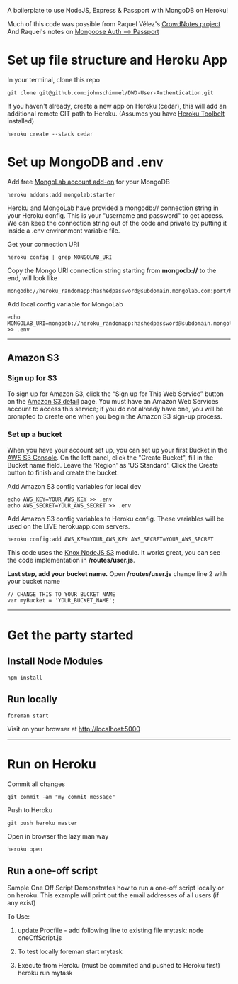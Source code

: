 A boilerplate to use NodeJS, Express & Passport with MongoDB on Heroku!

Much of this code was possible from Raquel Vélez's [CrowdNotes project](https://github.com/rockbot/CrowdNotes)
And Raquel's notes on [Mongoose Auth --> Passport](http://raquelvelez.com/blog/2012/03/transitioning-from-mongoose-auth-to-passport/)

# Set up file structure and Heroku App

In your terminal, clone this repo

	git clone git@github.com:johnschimmel/DWD-User-Authentication.git


If you haven't already, create a new app on Heroku (cedar), this will add an additional remote GIT path to Heroku. (Assumes you have [Heroku Toolbelt](https://toolbelt.heroku.com/) installed)

	heroku create --stack cedar

# Set up MongoDB and .env

Add free [MongoLab account add-on](https://addons.heroku.com/mongolab) for your MongoDB 

	heroku addons:add mongolab:starter

Heroku and MongoLab have provided a mongodb:// connection string in your Heroku config. This is your "username and password" to get access. We can keep the connection string out of the code and private by putting it inside a .env environment variable file. 

Get your connection URI

	heroku config | grep MONGOLAB_URI

Copy the Mongo URI connection string starting from **mongodb://** to the end, will look like

    mongodb://heroku_randomapp:hashedpassword@subdomain.mongolab.com:port/heroku_randomapp
    
Add local config variable for MongoLab

    echo MONGOLAB_URI=mongodb://heroku_randomapp:hashedpassword@subdomain.mongolab.com:port/heroku_randomapp >> .env
    
    
-------

## Amazon S3

### Sign up for S3
To sign up for Amazon S3, click the “Sign up for This Web Service” button on the [Amazon S3 detail](http://aws.amazon.com/s3/) page. You must have an Amazon Web Services account to access this service; if you do not already have one, you will be prompted to create one when you begin the Amazon S3 sign-up process.

### Set up a bucket
When you have your account set up, you can set up your first Bucket in the [AWS S3 Console](http://aws.amazon.com/s3/). On the left panel, click the "Create Bucket", fill in the Bucket name field. Leave the 'Region' as 'US Standard'. Click the Create button to finish and create the bucket.

Add Amazon S3 config variables for local dev

    echo AWS_KEY=YOUR_AWS_KEY >> .env
    echo AWS_SECRET=YOUR_AWS_SECRET >> .env

Add Amazon S3 config variables to Heroku config. These variables will be used on the LIVE herokuapp.com servers.

    heroku config:add AWS_KEY=YOUR_AWS_KEY AWS_SECRET=YOUR_AWS_SECRET

This code uses the [Knox NodeJS S3](https://github.com/LearnBoost/knox) module. It works great, you can see the code implementation in **/routes/user.js**.

**Last step, add your bucket name.** Open **/routes/user.js** change line 2 with your bucket name

    // CHANGE THIS TO YOUR BUCKET NAME
    var myBucket = 'YOUR_BUCKET_NAME';
    
-------

# Get the party started


## Install Node Modules

    npm install
    
## Run locally

    foreman start
    
Visit on your browser at [http://localhost:5000](http://localhost:5000)

------- 

# Run on Heroku

Commit all changes

    git commit -am "my commit message"
    
Push to Heroku

    git push heroku master
    
Open in browser the lazy man way

    heroku open
    
## Run a one-off script

Sample One Off Script
Demonstrates how to run a one-off script locally or on heroku. This example will print out the email addresses of all users (if any exist)

To Use:

1) update Procfile - add following line to existing file
    mytask: node oneOffScript.js

2) To test locally
    foreman start mytask

3) Execute from Heroku (must be commited and pushed to Heroku first)
    heroku run mytask
